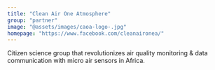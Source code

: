 ```yaml
---
title: "Clean Air One Atmosphere"
group: "partner"
image: "@assets/images/caoa-logo-.jpg"
homepage: "https://www.facebook.com/cleanaironea/"
---
```


Citizen science group that revolutionizes air quality monitoring & data communication with micro air sensors in Africa.
